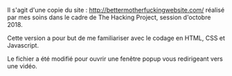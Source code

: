 Il s'agit d'une copie du site : http://bettermotherfuckingwebsite.com/ réalisé par mes soins dans le cadre de The Hacking Project, session d'octobre 2018.

Cette version a pour but de me familiariser avec le codage en HTML, CSS et Javascript.

Le fichier a été modifié pour ouvrir une fenêtre popup vous redirigeant vers une vidéo.

